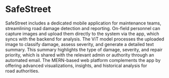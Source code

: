 # SafeStreet
SafeStreet includes a dedicated mobile application for maintenance teams, streamlining road damage detection and reporting. On-field personnel can capture images and upload them directly to the system via the app, which syncs with the backend for analysis. The ViT model processes the uploaded image to classify damage, assess severity, and generate a detailed text summary. This summary highlights the type of damage, severity, and repair priority, which is shared with the relevant admin or authority through an automated email. The MERN-based web platform complements the app by offering advanced visualizations, insights, and historical analysis for road authorities.
